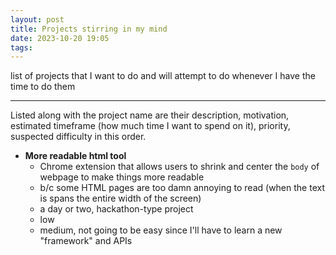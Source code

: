 ```yaml
---
layout: post
title: Projects stirring in my mind
date: 2023-10-20 19:05
tags: 
---
```


list of projects that I want to do and will attempt to do whenever I have the time to do them

---

Listed along with the project name are their description, motivation, estimated timeframe (how much time I want to spend on it), priority, suspected difficulty in this order.

- **More readable html tool**
    - Chrome extension that allows users to shrink and center the `body` of webpage to make things more readable
    - b/c some HTML pages are too damn annoying to read (when the text is spans the entire width of the screen)
    - a day or two, hackathon-type project
    - low
    - medium, not going to be easy since I'll have to learn a new "framework" and APIs
